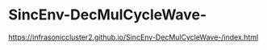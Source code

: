 # SincEnv-DecMulCycleWave-

https://infrasoniccluster2.github.io/SincEnv-DecMulCycleWave-/index.html

